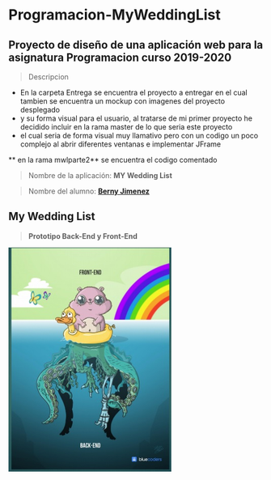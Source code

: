 # Programacion-MyWeddingList

## Proyecto de diseño de una aplicación web para la asignatura **Programacion** curso **2019-2020**

> Descripcion

* En la carpeta Entrega se encuentra el proyecto a entregar en el cual tambien se encuentra un mockup con imagenes del proyecto desplegado
* y su forma visual para el usuario, al tratarse de mi primer proyecto he decidido incluir en la rama master de lo que seria este proyecto 
* el cual seria de forma visual muy llamativo pero con un codigo un poco complejo al abrir diferentes ventanas e implementar JFrame 

** en la rama mwlparte2** se encuentra el codigo comentado

> Nombre de la aplicación: **MY Wedding List**

> Nombre del alumno: **[Berny Jimenez](https://www.linkedin.com/in/berny-jiménez-7027a7177)**

## My Wedding List 
> **Prototipo Back-End y Front-End**

![mockup](./Entrega/imagenes/arquitecturaweb.jpg)

